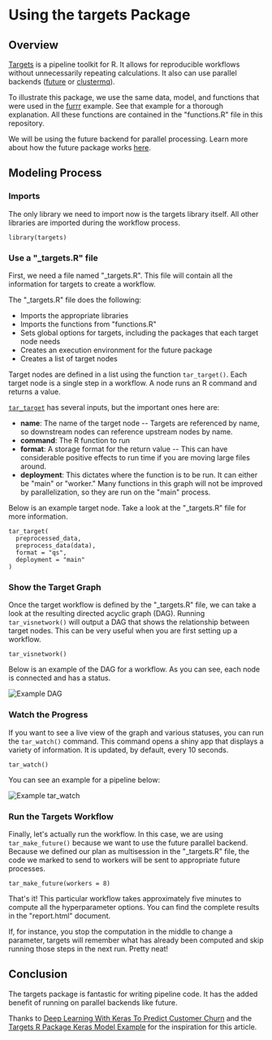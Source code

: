 # Using the targets Package


## Overview
[Targets](https://cran.r-project.org/web/packages/targets/index.html) is a pipeline toolkit for R. It allows for reproducible workflows without unnecessarily repeating calculations. It also can use parallel backends ([future](https://cran.r-project.org/web/packages/future/index.html) or [clustermq](https://github.com/mschubert/clustermq)). 

To illustrate this package, we use the same data, model, and functions that were used in the [furrr](<docs/user-guide/examples/r/future/qs-r-furrr.md>) example. See that example for a thorough explanation. All these functions are contained in the "functions.R" file in this repository.

We will be using the future backend for parallel processing. Learn more about how the future package works [here](<docs/user-guide/examples/r/future/qs-r-future.md>).

## Modeling Process
### Imports
The only library we need to import now is the targets library itself. All other libraries are imported during the workflow process.

```{r imports}
library(targets)
```

### Use a "_targets.R" file
First, we need a file named "_targets.R". This file will contain all the information for targets to create a workflow.

The "_targets.R" file does the following:

* Imports the appropriate libraries
* Imports the functions from "functions.R"
* Sets global options for targets, including the packages that each target node needs
* Creates an execution environment for the future package
* Creates a list of target nodes

Target nodes are defined in a list using the function `tar_target()`. Each target node is a single step in a workflow. A node runs an R command and returns a value. 

[`tar_target`](https://docs.ropensci.org/targets/reference/tar_target.html) has several inputs, but the important ones here are:

* **name**: The name of the target node -- Targets are referenced by name, so downstream nodes can reference upstream nodes by name.
* **command**: The R function to run
* **format**: A storage format for the return value -- This can have considerable positive effects to run time if you are moving large files around.
* **deployment**: This dictates where the function is to be run. It can either be "main" or "worker." Many functions in this graph will not be improved by parallelization, so they are run on the "main" process.

Below is an example target node. Take a look at the "_targets.R" file for more information.

```{r tar target, eval = FALSE}
tar_target(
  preprocessed_data,
  preprocess_data(data),
  format = "qs",
  deployment = "main"
)
```

### Show the Target Graph
Once the target workflow is defined by the "_targets.R" file, we can take a look at the resulting directed acyclic graph (DAG). Running `tar_visnetwork()` will output a DAG that shows the relationship between target nodes. This can be very useful when you are first setting up a workflow.

```{r tar_visnetwork}
tar_visnetwork()
```

Below is an example of the DAG for a workflow. As you can see, each node is connected and has a status.

![Example DAG](https://saturn-public-assets.s3.us-east-2.amazonaws.com/example-resources/targets-DAG-legend.png "doc-image")


### Watch the Progress
If you want to see a live view of the graph and various statuses, you can run the `tar_watch()` command. This command opens a shiny app that displays a variety of information. It is updated, by default, every 10 seconds.

```{r tar_watch}
tar_watch()
```

You can see an example for a pipeline below:

![Example tar_watch](https://saturn-public-assets.s3.us-east-2.amazonaws.com/example-resources/targets-watch.png "doc-image")

### Run the Targets Workflow

Finally, let's actually run the workflow. In this case, we are using `tar_make_future()` because we want to use the future parallel backend. Because we defined our plan as multisession in the "_targets.R" file, the code we marked to send to workers will be sent to appropriate future processes.

```{r tar_run}
tar_make_future(workers = 8)
```

That's it! This particular workflow takes approximately five minutes to compute all the hyperparameter options. You can find the complete results in the "report.html" document.

If, for instance, you stop the computation in the middle to change a parameter, targets will remember what has already been computed and skip running those steps in the next run. Pretty neat!

## Conclusion
The targets package is fantastic for writing pipeline code. It has the added benefit of running on parallel backends like future.  

Thanks to [Deep Learning With Keras To Predict Customer Churn](https://blogs.rstudio.com/ai/posts/2018-01-11-keras-customer-churn/) and the [Targets R Package Keras Model Example](https://github.com/wlandau/targets-keras) for the inspiration for this article.
